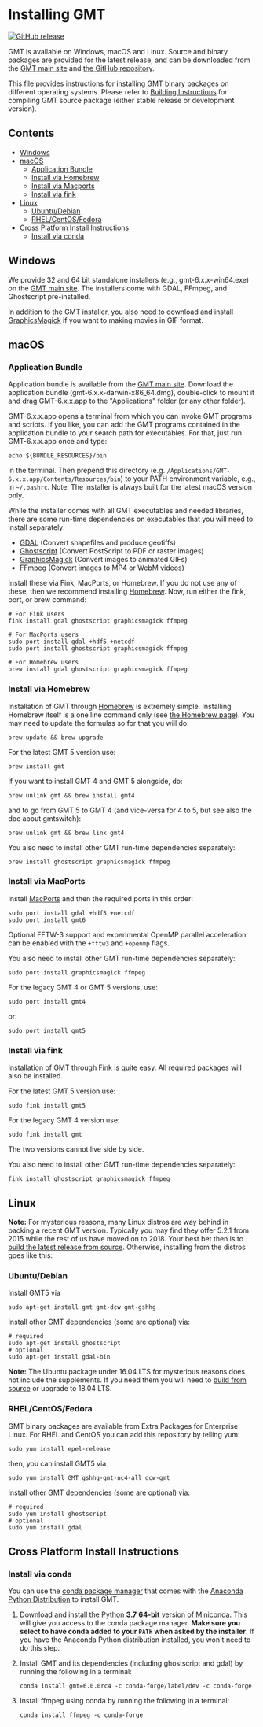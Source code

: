 # Installing GMT

[![GitHub release](https://img.shields.io/github/release/GenericMappingTools/gmt)](https://github.com/GenericMappingTools/gmt/releases)

GMT is available on Windows, macOS and Linux.
Source and binary packages are provided for the latest release,
and can be downloaded from the [GMT main site](https://www.generic-mapping-tools.org)
and [the GitHub repository](https://github.com/GenericMappingTools/gmt/releases).

This file provides instructions for installing GMT binary packages on
different operating systems. Please refer to [Building Instructions](BUILDING.md)
for compiling GMT source package (either stable release or development version).

## Contents

- [Windows](#windows)
- [macOS](#macos)
  * [Application Bundle](#application-bundle)
  * [Install via Homebrew](#install-via-homebrew)
  * [Install via Macports](#install-via-macports)
  * [Install via fink](#install-via-fink)
- [Linux](#linux)
  * [Ubuntu/Debian](#ubuntudebian)
  * [RHEL/CentOS/Fedora](#rhelcentosfedora)
- [Cross Platform Install Instructions](#cross-platform-install-instructions)
  * [Install via conda](#install-via-conda)

## Windows

We provide 32 and 64 bit standalone installers (e.g., gmt-6.x.x-win64.exe)
on the [GMT main site](https://www.generic-mapping-tools.org).
The installers come with GDAL, FFmpeg, and Ghostscript pre-installed.

In addition to the GMT installer, you also need to download and install
[GraphicsMagick](http://www.graphicsmagick.org/) if you want to making movies in
GIF format.

## macOS

### Application Bundle

Application bundle is available from the [GMT main site](https://www.generic-mapping-tools.org).
Download the application bundle (gmt-6.x.x-darwin-x86_64.dmg), double-click to mount it
and drag GMT-6.x.x.app to the "Applications" folder (or any other folder).

GMT-6.x.x.app opens a terminal from which you can invoke GMT programs and scripts.
If you like, you can add the GMT programs contained in the application bundle to
your search path for executables. For that, just run GMT-6.x.x.app once and type:

    echo ${BUNDLE_RESOURCES}/bin

in the terminal. Then prepend this directory (e.g. `/Applications/GMT-6.x.x.app/Contents/Resources/bin`)
to your PATH environment variable, e.g., in `~/.bashrc`.
Note: The installer is always built for the latest macOS version only.

While the installer comes with all GMT executables and needed libraries, there are some
run-time dependencies on executables that you will need to install separately:

- [GDAL](https://www.gdal.org/) (Convert shapefiles and produce geotiffs)
- [Ghostscript](https://www.ghostscript.com/) (Convert PostScript to PDF or raster images)
- [GraphicsMagick](http://www.graphicsmagick.org/) (Convert images to animated GIFs)
- [FFmpeg](http://www.ffmpeg.org/) (Convert images to MP4 or WebM videos)

Install these via Fink, MacPorts, or Homebrew. If you do not use any of these, then
we recommend installing [Homebrew](https://brew.sh/). Now, run either the fink, port,
or brew command:

    # For Fink users
    fink install gdal ghostscript graphicsmagick ffmpeg

    # For MacPorts users
    sudo port install gdal +hdf5 +netcdf
    sudo port install ghostscript graphicsmagick ffmpeg

    # For Homebrew users
    brew install gdal ghostscript graphicsmagick ffmpeg

### Install via Homebrew

Installation of GMT through [Homebrew](https://brew.sh/) is extremely simple.
Installing Homebrew itself is a one line command only (see [the Homebrew page](https://brew.sh/)).
You may need to update the formulas so for that you will do:

    brew update && brew upgrade

For the latest GMT 5 version use:

    brew install gmt

If you want to install GMT 4 and GMT 5 alongside, do:

    brew unlink gmt && brew install gmt4

and to go from GMT 5 to GMT 4 (and vice-versa for 4 to 5, but see also the doc about gmtswitch):

    brew unlink gmt && brew link gmt4

You also need to install other GMT run-time dependencies separately:

    brew install ghostscript graphicsmagick ffmpeg

### Install via MacPorts

Install [MacPorts](https://www.macports.org) and then the required ports in this order:

    sudo port install gdal +hdf5 +netcdf
    sudo port install gmt6

Optional FFTW-3 support and experimental OpenMP parallel acceleration can be
enabled with the `+fftw3` and `+openmp` flags.

You also need to install other GMT run-time dependencies separately:

    sudo port install graphicsmagick ffmpeg

For the legacy GMT 4 or GMT 5 versions, use:

    sudo port install gmt4

or:

    sudo port install gmt5

### Install via fink

Installation of GMT through [Fink](http://www.finkproject.org/) is quite easy.
All required packages will also be installed.

For the latest GMT 5 version use:

    sudo fink install gmt5

For the legacy GMT 4 version use:

    sudo fink install gmt

The two versions cannot live side by side.

You also need to install other GMT run-time dependencies separately:

    fink install ghostscript graphicsmagick ffmpeg

## Linux

**Note:** For mysterious reasons, many Linux distros are way behind in packing
a recent GMT version. Typically you may find they offer 5.2.1 from 2015 while
the rest of us have moved on to 2018. Your best bet then is to
[build the latest release from source](BUILDING.md).
Otherwise, installing from the distros goes like this:

### Ubuntu/Debian

Install GMT5 via

    sudo apt-get install gmt gmt-dcw gmt-gshhg

Install other GMT dependencies (some are optional) via:

    # required
    sudo apt-get install ghostscript
    # optional
    sudo apt-get install gdal-bin

**Note:** The Ubuntu package under 16.04 LTS for mysterious reasons does not
include the supplements. If you need them you will need to
[build from source](BUILDING.md) or upgrade to 18.04 LTS.

### RHEL/CentOS/Fedora

GMT binary packages are available from Extra Packages for Enterprise Linux.
For RHEL and CentOS you can add this repository by telling yum:

    sudo yum install epel-release

then, you can install GMT5 via

    sudo yum install GMT gshhg-gmt-nc4-all dcw-gmt

Install other GMT dependencies (some are optional) via:

    # required
    sudo yum install ghostscript
    # optional
    sudo yum install gdal

## Cross Platform Install Instructions

### Install via conda

You can use the [conda package manager](https://conda.io/) that comes with the
[Anaconda Python Distribution](https://www.anaconda.com/distribution/) to install GMT.

1. Download and install the [Python **3.7** **64-bit** version of Miniconda](https://conda.io/en/latest/miniconda.html).
   This will give you access to the conda package manager. **Make sure you select to
   have conda added to your `PATH` when asked by the installer**. If you have
   the Anaconda Python distribution installed, you won't need to do this step.
2. Install GMT and its dependencies (including ghostscript and gdal) by running
   the following in a terminal:

   ```
   conda install gmt=6.0.0rc4 -c conda-forge/label/dev -c conda-forge
   ```

3. Install ffmpeg using conda by running the following in a terminal:

   ```
   conda install ffmpeg -c conda-forge
   ```
